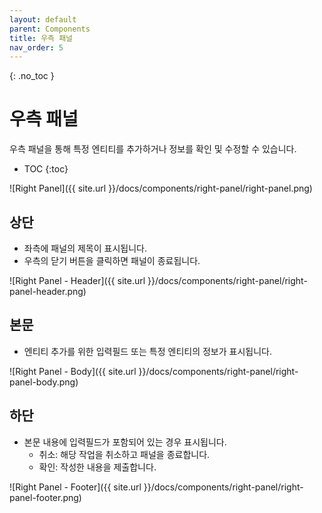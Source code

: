 ```yaml
---
layout: default
parent: Components
title: 우측 패널
nav_order: 5
---
```


{: .no_toc }
# 우측 패널
우측 패널을 통해 특정 엔티티를 추가하거나 정보를 확인 및 수정할 수 있습니다.

- TOC
{:toc}

![Right Panel]({{ site.url }}/docs/components/right-panel/right-panel.png)


## 상단
- 좌측에 패널의 제목이 표시됩니다.
- 우측의 닫기 버튼을 클릭하면 패널이 종료됩니다. 

![Right Panel - Header]({{ site.url }}/docs/components/right-panel/right-panel-header.png)

## 본문
- 엔티티 추가를 위한 입력필드 또는 특정 엔티티의 정보가 표시됩니다.

![Right Panel - Body]({{ site.url }}/docs/components/right-panel/right-panel-body.png)

## 하단
- 본문 내용에 입력필드가 포함되어 있는 경우 표시됩니다. 
  - 취소: 해당 작업을 취소하고 패널을 종료합니다.
  - 확인: 작성한 내용을 제출합니다.

![Right Panel - Footer]({{ site.url }}/docs/components/right-panel/right-panel-footer.png)